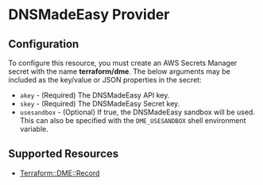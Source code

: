 # DNSMadeEasy Provider

## Configuration

To configure this resource, you must create an AWS Secrets Manager secret with the name **terraform/dme**. The below arguments may be included as the key/value or JSON properties in the secret:

* `akey` - (Required) The DNSMadeEasy API key.
* `skey` - (Required) The DNSMadeEasy Secret key.
* `usesandbox` - (Optional) If true, the DNSMadeEasy sandbox will be
  used. This can also be specified with the `DME_USESANDBOX` shell environment
  variable.


## Supported Resources

* [Terraform::DME::Record](Record.md)